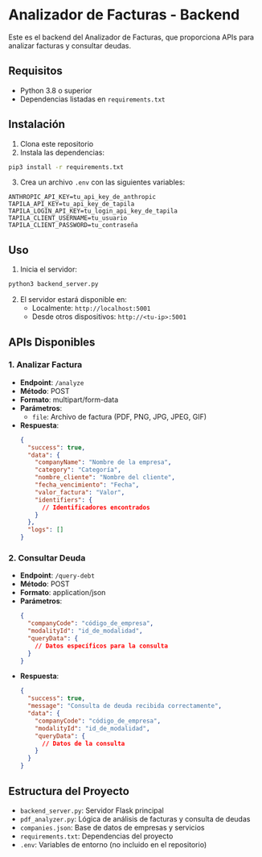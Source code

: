 # Analizador de Facturas - Backend

Este es el backend del Analizador de Facturas, que proporciona APIs para analizar facturas y consultar deudas.

## Requisitos

- Python 3.8 o superior
- Dependencias listadas en `requirements.txt`

## Instalación

1. Clona este repositorio
2. Instala las dependencias:
```bash
pip3 install -r requirements.txt
```

3. Crea un archivo `.env` con las siguientes variables:
```
ANTHROPIC_API_KEY=tu_api_key_de_anthropic
TAPILA_API_KEY=tu_api_key_de_tapila
TAPILA_LOGIN_API_KEY=tu_login_api_key_de_tapila
TAPILA_CLIENT_USERNAME=tu_usuario
TAPILA_CLIENT_PASSWORD=tu_contraseña
```

## Uso

1. Inicia el servidor:
```bash
python3 backend_server.py
```

2. El servidor estará disponible en:
   - Localmente: `http://localhost:5001`
   - Desde otros dispositivos: `http://<tu-ip>:5001`

## APIs Disponibles

### 1. Analizar Factura
- **Endpoint**: `/analyze`
- **Método**: POST
- **Formato**: multipart/form-data
- **Parámetros**:
  - `file`: Archivo de factura (PDF, PNG, JPG, JPEG, GIF)
- **Respuesta**:
  ```json
  {
    "success": true,
    "data": {
      "companyName": "Nombre de la empresa",
      "category": "Categoría",
      "nombre_cliente": "Nombre del cliente",
      "fecha_vencimiento": "Fecha",
      "valor_factura": "Valor",
      "identifiers": {
        // Identificadores encontrados
      }
    },
    "logs": []
  }
  ```

### 2. Consultar Deuda
- **Endpoint**: `/query-debt`
- **Método**: POST
- **Formato**: application/json
- **Parámetros**:
  ```json
  {
    "companyCode": "código_de_empresa",
    "modalityId": "id_de_modalidad",
    "queryData": {
      // Datos específicos para la consulta
    }
  }
  ```
- **Respuesta**:
  ```json
  {
    "success": true,
    "message": "Consulta de deuda recibida correctamente",
    "data": {
      "companyCode": "código_de_empresa",
      "modalityId": "id_de_modalidad",
      "queryData": {
        // Datos de la consulta
      }
    }
  }
  ```

## Estructura del Proyecto

- `backend_server.py`: Servidor Flask principal
- `pdf_analyzer.py`: Lógica de análisis de facturas y consulta de deudas
- `companies.json`: Base de datos de empresas y servicios
- `requirements.txt`: Dependencias del proyecto
- `.env`: Variables de entorno (no incluido en el repositorio)

